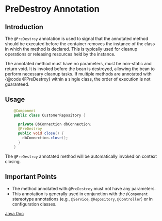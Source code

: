 # PreDestroy Annotation

## Introduction

The `@PreDestroy` annotation is used to signal that the annotated method
should be executed before the container removes the instance of the class
in which the method is declared. This is typically used for cleanup operations
or releasing resources held by the instance. 

The annotated method must have no parameters, must be non-static and return void.
It is invoked before the bean is destroyed, allowing the bean to perform necessary cleanup tasks.
If multiple methods are annotated with {@code @PreDestroy} within a single
class, the order of execution is not guaranteed.

## Usage

```java
    @Component
    public class CustomerRepository {
    
      private DbConnection dbConnection;
      @PreDestroy
      public void close() {
        dbConnection.close();
      }
    }
```
The `@PreDestroy` annotated method will be automatically invoked on context closing.

## Important Points

- The method annotated with `@PreDestroy` must not have any parameters.
- This annotation is generally used in conjunction with the `@Component` stereotype annotations (e.g., `@Service`, `@Repository`, `@Controller`) or in configuration classes.

[Java Doc](https://BlyznytsiaOrg.github.io/bring-core-javadoc/com/bobocode/bring/core/annotation/PreDestroy.html)




